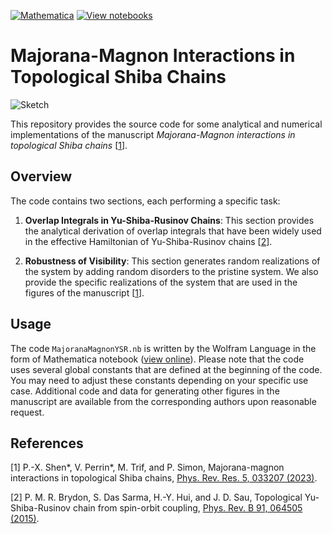 [![Mathematica](https://img.shields.io/badge/Wolfram-Mathematica-DD1100?logo=wolfram-mathematica&logoColor=DD1100)](https://www.wolfram.com/mathematica/)
[![View notebooks](https://wolfr.am/HAAhzkRq)](https://wolfr.am/1ek3Mq22e)

# Majorana-Magnon Interactions in Topological Shiba Chains

![Sketch](MajoranaMagnonYSR.gif)

This repository provides the source code for some analytical and numerical implementations of the manuscript *Majorana-Magnon interactions in topological Shiba chains* [[1](#refer-anchor-1)].

## Overview

The code contains two sections, each performing a specific task:

1. **Overlap Integrals in Yu-Shiba-Rusinov Chains**: This section provides the analytical derivation of overlap integrals that have been widely used in the effective Hamiltonian of Yu-Shiba-Rusinov chains [[2](#refer-anchor-2)].
   
2. **Robustness of Visibility**: This section generates random realizations of the system by adding random disorders to the pristine system. We also provide the specific realizations of the system that are used in the figures of the manuscript [[1](#refer-anchor-1)].

## Usage

The code `MajoranaMagnonYSR.nb` is written by the Wolfram Language in the form of Mathematica notebook ([view online](https://wolfr.am/1ek3Mq22e)). Please note that the code uses several global constants that are defined at the beginning of the code. You may need to adjust these constants depending on your specific use case. Additional code and data for generating other figures in the manuscript are available from the corresponding authors upon reasonable request.

## References

<div id="refer-anchor-1"></div> 

[1] P.-X. Shen*, V. Perrin*, M. Trif, and P. Simon, Majorana-magnon interactions in topological Shiba chains, [Phys. Rev. Res. 5, 033207 (2023)](https://journals.aps.org/prresearch/abstract/10.1103/PhysRevResearch.5.033207).

<div id="refer-anchor-2"></div>

[2] P. M. R. Brydon, S. Das Sarma, H.-Y. Hui, and J. D. Sau, Topological Yu-Shiba-Rusinov chain from spin-orbit coupling, [Phys. Rev. B 91, 064505 (2015)](https://journals.aps.org/prb/abstract/10.1103/PhysRevB.91.064505).
